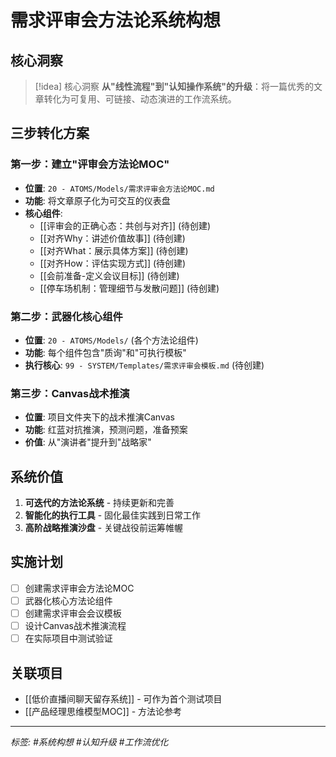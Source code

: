 # 需求评审会方法论系统构想

## 核心洞察
> [!idea] 核心洞察
**从"线性流程"到"认知操作系统"的升级**：将一篇优秀的文章转化为可复用、可链接、动态演进的工作流系统。

## 三步转化方案

### 第一步：建立"评审会方法论MOC"
- **位置**: `20 - ATOMS/Models/需求评审会方法论MOC.md`
- **功能**: 将文章原子化为可交互的仪表盘
- **核心组件**:
  - [[评审会的正确心态：共创与对齐]] (待创建)
  - [[对齐Why：讲述价值故事]] (待创建)
  - [[对齐What：展示具体方案]] (待创建)
  - [[对齐How：评估实现方式]] (待创建)
  - [[会前准备-定义会议目标]] (待创建)
  - [[停车场机制：管理细节与发散问题]] (待创建)

### 第二步：武器化核心组件
- **位置**: `20 - ATOMS/Models/` (各个方法论组件)
- **功能**: 每个组件包含"质询"和"可执行模板"
- **执行核心**: `99 - SYSTEM/Templates/需求评审会模板.md` (待创建)

### 第三步：Canvas战术推演
- **位置**: 项目文件夹下的战术推演Canvas
- **功能**: 红蓝对抗推演，预测问题，准备预案
- **价值**: 从"演讲者"提升到"战略家"

## 系统价值
1. **可迭代的方法论系统** - 持续更新和完善
2. **智能化的执行工具** - 固化最佳实践到日常工作
3. **高阶战略推演沙盘** - 关键战役前运筹帷幄

## 实施计划
- [ ] 创建需求评审会方法论MOC
- [ ] 武器化核心方法论组件
- [ ] 创建需求评审会会议模板
- [ ] 设计Canvas战术推演流程
- [ ] 在实际项目中测试验证

## 关联项目
- [[低价直播间聊天留存系统]] - 可作为首个测试项目
- [[产品经理思维模型MOC]] - 方法论参考

---
*标签: #系统构想 #认知升级 #工作流优化*